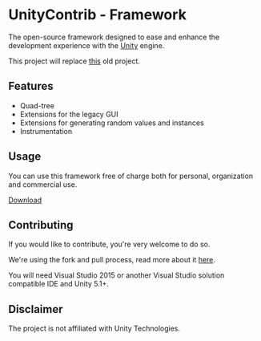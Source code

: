 # UnityContrib  - Framework
The open-source framework designed to ease and enhance the development experience with the [Unity](https://unity3d.com) engine.

This project will replace [this](https://github.com/robintheilade/unityframework) old project.

## Features

* Quad-tree
* Extensions for the legacy GUI
* Extensions for generating random values and instances
* Instrumentation

## Usage

You can use this framework free of charge both for personal, organization and commercial use.

[Download](https://github.com/UnityContrib/framework/releases/latest)

## Contributing

If you would like to contribute, you're very welcome to do so.

We're using the fork and pull process, read more about it [here](https://help.github.com/articles/using-pull-requests/).

You will need Visual Studio 2015 or another Visual Studio solution compatible IDE and Unity 5.1+.

## Disclaimer

The project is not affiliated with Unity Technologies.
